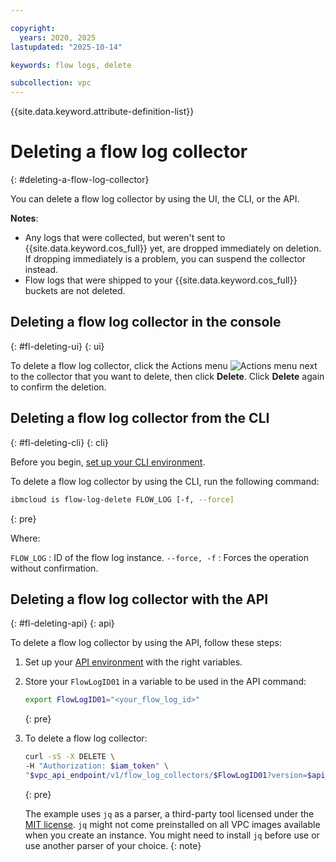 ```yaml
---

copyright:
  years: 2020, 2025
lastupdated: "2025-10-14"

keywords: flow logs, delete

subcollection: vpc
---
```


{{site.data.keyword.attribute-definition-list}}

# Deleting a flow log collector
{: #deleting-a-flow-log-collector}

You can delete a flow log collector by using the UI, the CLI, or the API.

**Notes**:

* Any logs that were collected, but weren't sent to {{site.data.keyword.cos_full}} yet, are dropped immediately on deletion. If dropping immediately is a problem, you can suspend the collector instead.
* Flow logs that were shipped to your {{site.data.keyword.cos_full}} buckets are not deleted.

## Deleting a flow log collector in the console
{: #fl-deleting-ui}
{: ui}

To delete a flow log collector, click the Actions menu ![Actions menu](../icons/action-menu-icon.svg "Actions") next to the collector that you want to delete, then click **Delete**. Click **Delete** again to confirm the deletion.

## Deleting a flow log collector from the CLI
{: #fl-deleting-cli}
{: cli}

Before you begin, [set up your CLI environment](/docs/vpc?topic=vpc-set-up-environment&interface=cli).

To delete a flow log collector by using the CLI, run the following command:

```sh
ibmcloud is flow-log-delete FLOW_LOG [-f, --force]
```
{: pre}

Where:

`FLOW_LOG`
:   ID of the flow log instance.
`--force, -f`
:   Forces the operation without confirmation.

## Deleting a flow log collector with the API
{: #fl-deleting-api}
{: api}

To delete a flow log collector by using the API, follow these steps:

1. Set up your [API environment](/docs/vpc?topic=vpc-set-up-environment#api-prerequisites-setup) with the right variables.
1. Store your `FlowLogID01` in a variable to be used in the API command:

   ```sh
   export FlowLogID01="<your_flow_log_id>"
   ```
   {: pre}

1. To delete a flow log collector:

   ```sh
   curl -sS -X DELETE \
   -H "Authorization: $iam_token" \
   "$vpc_api_endpoint/v1/flow_log_collectors/$FlowLogID01?version=$api_version&generation=2" | jq
   ```
   {: pre}

   The example uses `jq` as a parser, a third-party tool licensed under the [MIT license](https://stedolan.github.io/jq/download/). `jq` might not come preinstalled on all VPC images available when you create an instance. You might need to install `jq` before use or use another parser of your choice.
   {: note}

